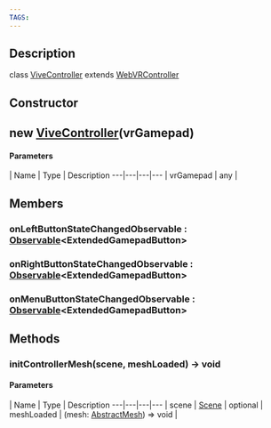 ```yaml
---
TAGS:
---
```

## Description

class [ViveController](/classes/3.1/ViveController) extends [WebVRController](/classes/3.1/WebVRController)



## Constructor

## new [ViveController](/classes/3.1/ViveController)(vrGamepad)



#### Parameters
 | Name | Type | Description
---|---|---|---
 | vrGamepad | any | 

## Members

### onLeftButtonStateChangedObservable : [Observable](/classes/3.1/Observable)&lt;ExtendedGamepadButton&gt;



### onRightButtonStateChangedObservable : [Observable](/classes/3.1/Observable)&lt;ExtendedGamepadButton&gt;



### onMenuButtonStateChangedObservable : [Observable](/classes/3.1/Observable)&lt;ExtendedGamepadButton&gt;



## Methods

### initControllerMesh(scene, meshLoaded) &rarr; void



#### Parameters
 | Name | Type | Description
---|---|---|---
 | scene | [Scene](/classes/3.1/Scene) | 
optional | meshLoaded | (mesh: [AbstractMesh](/classes/3.1/AbstractMesh)) =&gt; void | 
